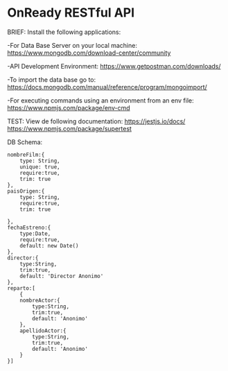 # OnReady RESTful API



BRIEF:
Install the following applications:

-For Data Base Server on your local machine:
https://www.mongodb.com/download-center/community

-API Development Environment:
https://www.getpostman.com/downloads/    

-To import the data base go to:
https://docs.mongodb.com/manual/reference/program/mongoimport/

-For executing commands using an environment from an env file:
https://www.npmjs.com/package/env-cmd

TEST:
View de following documentation:
https://jestjs.io/docs/
https://www.npmjs.com/package/supertest


DB Schema:

    nombreFilm:{
        type: String,
        unique: true,
        require:true,
        trim: true
    },
    paisOrigen:{
        type: String,
        require:true,
        trim: true

    },
    fechaEstreno:{
        type:Date,
        require:true,
        default: new Date()
    },
    director:{
        type:String,
        trim:true,
        default: 'Director Anonimo'
    },
    reparto:[
        {
        nombreActor:{
            type:String,
            trim:true,
            default: 'Anonimo'
        },
        apellidoActor:{
            type:String,
            trim:true,
            default: 'Anonimo'
        }
    }]












